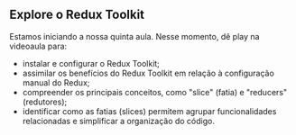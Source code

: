 ## Explore o Redux Toolkit

Estamos iniciando a nossa quinta aula. Nesse momento, dê play na videoaula para: 

- instalar e configurar o Redux Toolkit;
- assimilar os benefícios do Redux Toolkit em relação à configuração manual do Redux;
- compreender os principais conceitos, como "slice" (fatia) e "reducers" (redutores);
- identificar como as fatias (slices) permitem agrupar funcionalidades relacionadas e simplificar a organização do código.